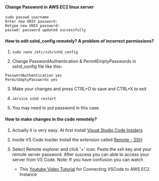#### **Change Password in AWS EC2 linux server**
    sudo passwd username
    Enter new UNIX password:
    Retype new UNIX password:
    passwd: password updated successfully

#### **How to edit sshd_config remotely? A problem of incorrect permissions?**
1. `
sudo nano /etc/ssh/sshd_config
`

2. Change PasswordAuthentication & PermitEmptyPasswords in  sshd_config file like this-
```
PasswordAuthentication yes
PermitEmptyPasswords yes
```
3. Make your changes and press CTRL+O to save and CTRL+X to exit

4.  `
service sshd restart
`
5. You may need to put password in this case.

#### **How to make changes in the code remotely?**

1. Actually it is very easy. At first install [Visual Studio Code Insiders](https://code.visualstudio.com/insiders/ "here")

2. Inside VS Code Insider install the extension called [Remote - SSH](https://marketplace.visualstudio.com/items?itemName=ms-vscode-remote.remote-ssh "Remote - SSH")

3. Select Remote explorer and click '+' icon. Paste the ssh key and your remote server password. After suscess you can able to access your server from VS Code.
	Note: If you have confusion you can watch 
	- This [Youtube Video Tutorial](https://youtu.be/JkbWXe-CjcA "Youtube video tutorial") for Connecting VSCode to AWS EC2 Instance




